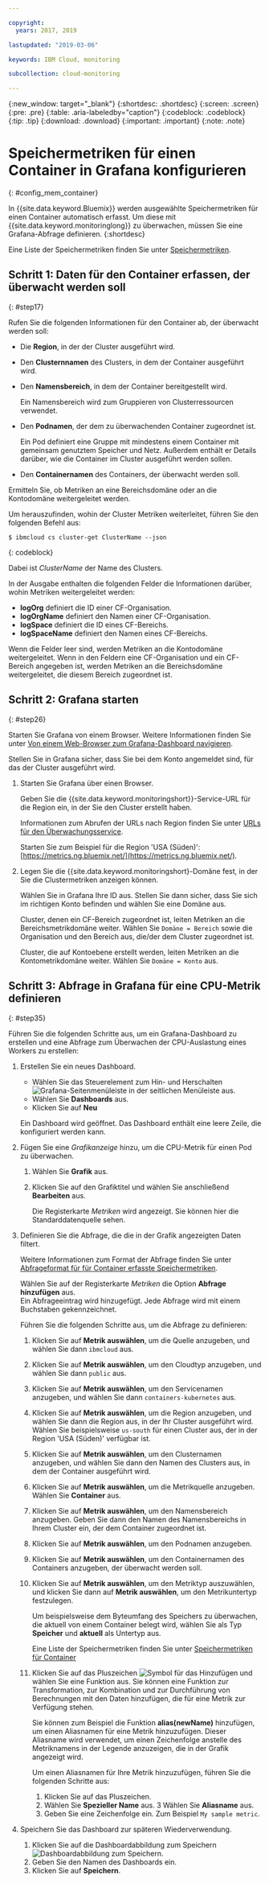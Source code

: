 ```yaml
---

copyright:
  years: 2017, 2019

lastupdated: "2019-03-06"

keywords: IBM Cloud, monitoring

subcollection: cloud-monitoring

---
```


{:new_window: target="_blank"}
{:shortdesc: .shortdesc}
{:screen: .screen}
{:pre: .pre}
{:table: .aria-labeledby="caption"}
{:codeblock: .codeblock}
{:tip: .tip}
{:download: .download}
{:important: .important}
{:note: .note}



# Speichermetriken für einen Container in Grafana konfigurieren
{: #config_mem_container}

In {{site.data.keyword.Bluemix}} werden ausgewählte Speichermetriken für einen Container automatisch erfasst. Um diese mit {{site.data.keyword.monitoringlong}} zu überwachen, müssen Sie eine Grafana-Abfrage definieren. 
{:shortdesc}

Eine Liste der Speichermetriken finden Sie unter [Speichermetriken](/docs/services/cloud-monitoring/containers/monitoring_containers_ov.html#memory_metrics).


## Schritt 1: Daten für den Container erfassen, der überwacht werden soll
{: #step17}

Rufen Sie die folgenden Informationen für den Container ab, der überwacht werden soll:

* Die **Region**, in der der Cluster ausgeführt wird.
* Den **Clusternnamen** des Clusters, in dem der Container ausgeführt wird. 
* Den **Namensbereich**, in dem der Container bereitgestellt wird. 

    Ein Namensbereich wird zum Gruppieren von Clusterressourcen verwendet.
	
* Den **Podnamen**, der dem zu überwachenden Container zugeordnet ist. 

    Ein Pod definiert eine Gruppe mit mindestens einem Container mit gemeinsam genutztem Speicher und Netz. Außerdem enthält er Details darüber, wie die Container im Cluster ausgeführt werden sollen.
	
* Den **Containernamen** des Containers, der überwacht werden soll.

Ermitteln Sie, ob Metriken an eine Bereichsdomäne oder an die Kontodomäne weitergeleitet werden.

Um herauszufinden, wohin der Cluster Metriken weiterleitet, führen Sie den folgenden Befehl aus:

```
$ ibmcloud cs cluster-get ClusterName --json
```
{: codeblock}

Dabei ist *ClusterName* der Name des Clusters.

In der Ausgabe enthalten die folgenden Felder die Informationen darüber, wohin Metriken weitergeleitet werden:

* **logOrg** definiert die ID einer CF-Organisation.
* **logOrgName** definiert den Namen einer CF-Organisation.
* **logSpace** definiert die ID eines CF-Bereichs.
* **logSpaceName** definiert den Namen eines CF-Bereichs.

Wenn die Felder leer sind, werden Metriken an die Kontodomäne weitergeleitet.
Wenn in den Feldern eine CF-Organisation und ein CF-Bereich angegeben ist, werden Metriken an die Bereichsdomäne weitergeleitet, die diesem Bereich zugeordnet ist.

## Schritt 2: Grafana starten
{: #step26}

Starten Sie Grafana von einem Browser. Weitere Informationen finden Sie unter [Von einem Web-Browser zum Grafana-Dashboard navigieren](/docs/services/cloud-monitoring/grafana/navigating_grafana.html#launch_grafana_from_browser).

Stellen Sie in Grafana sicher, dass Sie bei dem Konto angemeldet sind, für das der Cluster ausgeführt wird. 

1. Starten Sie Grafana über einen Browser. 

    Geben Sie die {{site.data.keyword.monitoringshort}}-Service-URL für die Region ein, in der Sie den Cluster erstellt haben. 
    
    Informationen zum Abrufen der URLs nach Region finden Sie unter [URLs für den Überwachungsservice](/docs/services/cloud-monitoring/monitoring_ov.html#region).

    Starten Sie zum Beispiel für die Region 'USA (Süden)': [https://metrics.ng.bluemix.net/](https://metrics.ng.bluemix.net/).

2. Legen Sie die {{site.data.keyword.monitoringshort}-Domäne fest, in der Sie die Clustermetriken anzeigen können.

    Wählen Sie in Grafana Ihre ID aus. Stellen Sie dann sicher, dass Sie sich im richtigen Konto befinden und wählen Sie eine Domäne aus.

    Cluster, denen ein CF-Bereich zugeordnet ist, leiten Metriken an die Bereichsmetrikdomäne weiter. Wählen Sie `Domäne = Bereich` sowie die Organisation und den Bereich aus, die/der dem Cluster zugeordnet ist.

    Cluster, die auf Kontoebene erstellt werden, leiten Metriken an die Kontometrikdomäne weiter. Wählen Sie `Domäne = Konto` aus.




## Schritt 3: Abfrage in Grafana für eine CPU-Metrik definieren
{: #step35}

Führen Sie die folgenden Schritte aus, um ein Grafana-Dashboard zu erstellen und eine Abfrage zum Überwachen der CPU-Auslastung eines Workers zu erstellen:

1. Erstellen Sie ein neues Dashboard.

    * Wählen Sie das Steuerelement zum Hin- und Herschalten ![Grafana-Seitenmenüleiste](images/grafana_settings.gif "Grafana-Seitenmenüleiste") in der seitlichen Menüleiste aus.
    * Wählen Sie **Dashboards** aus.
    * Klicken Sie auf **Neu**

    Ein Dashboard wird geöffnet. Das Dashboard enthält eine leere Zeile, die konfiguriert werden kann.

2. Fügen Sie eine *Grafikanzeige* hinzu, um die CPU-Metrik für einen Pod zu überwachen.

    1. Wählen Sie **Grafik** aus.

    2. Klicken Sie auf den Grafiktitel und wählen Sie anschließend **Bearbeiten** aus.

        Die Registerkarte *Metriken* wird angezeigt. Sie können hier die Standarddatenquelle sehen.

3. Definieren Sie die Abfrage, die die in der Grafik angezeigten Daten filtert. 

    Weitere Informationen zum Format der Abfrage finden Sie unter [Abfrageformat für für Container erfasste Speichermetriken](/docs/services/cloud-monitoring/reference/metrics_format_containers.html#mem_containers).

    Wählen Sie auf der Registerkarte *Metriken* die Option **Abfrage hinzufügen** aus. <br>Ein Abfrageeintrag wird hinzugefügt. Jede Abfrage wird mit einem Buchstaben gekennzeichnet.
	
	Führen Sie die folgenden Schritte aus, um die Abfrage zu definieren:

    1. Klicken Sie auf **Metrik auswählen**, um die Quelle anzugeben, und wählen Sie dann `ibmcloud` aus.
    
    2. Klicken Sie auf **Metrik auswählen**, um den Cloudtyp anzugeben, und wählen Sie dann `public` aus.
    
    3. Klicken Sie auf **Metrik auswählen**, um den Servicenamen anzugeben, und wählen Sie dann `containers-kubernetes` aus.
	
    4. Klicken Sie auf **Metrik auswählen**, um die Region anzugeben, und wählen Sie dann die Region aus, in der Ihr Cluster ausgeführt wird. Wählen Sie beispielsweise `us-south` für einen Cluster aus, der in der Region 'USA (Süden)' verfügbar ist.
    
    5. Klicken Sie auf **Metrik auswählen**, um den Clusternamen anzugeben, und wählen Sie dann den Namen des Clusters aus, in dem der Container ausgeführt wird.
		
	6. Klicken Sie auf **Metrik auswählen**, um die Metrikquelle anzugeben. Wählen Sie **Container** aus.
		
	7. Klicken Sie auf **Metrik auswählen**, um den Namensbereich anzugeben. Geben Sie dann den Namen des Namensbereichs in Ihrem Cluster ein, der dem Container zugeordnet ist.
		
	8. Klicken Sie auf **Metrik auswählen**, um den Podnamen anzugeben.
	
	9. Klicken Sie auf **Metrik auswählen**, um den Containernamen des Containers anzugeben, der überwacht werden soll.
	
	10. Klicken Sie auf **Metrik auswählen**, um den Metriktyp auszuwählen, und klicken Sie dann auf **Metrik auswählen**, um den Metrikuntertyp festzulegen.
	
	    Um beispielsweise dem Byteumfang des Speichers zu überwachen, die aktuell von einem Container belegt wird, wählen Sie als Typ **Speicher** und **aktuell** als Untertyp aus.
	
	    Eine Liste der Speichermetriken finden Sie unter [Speichermetriken für Container](/docs/services/cloud-monitoring/containers/monitoring_containers_ov.html#memory_metrics) 
	
	11. Klicken Sie auf das Pluszeichen ![Symbol für das Hinzufügen](images/grafana_plus_image.gif "Pluszeichen") und wählen Sie eine Funktion aus. Sie können eine Funktion zur Transformation, zur Kombination und zur Durchführung von Berechnungen mit den Daten hinzufügen, die für eine Metrik zur Verfügung stehen.

        Sie können zum Beispiel die Funktion **alias(newName)** hinzufügen, um einen Aliasnamen für eine Metrik hinzuzufügen. Dieser Aliasname wird verwendet, um einen Zeichenfolge anstelle des Metriknamens in der Legende anzuzeigen, die in der Grafik angezeigt wird.

        Um einen Aliasnamen für Ihre Metrik hinzuzufügen, führen Sie die folgenden Schritte aus:

        1. Klicken Sie auf das Pluszeichen.
        2. Wählen Sie **Spezieller Name** aus.
        3 Wählen Sie **Aliasname** aus.
        4. Geben Sie eine Zeichenfolge ein. Zum Beispiel `My sample metric`.

4. Speichern Sie das Dashboard zur späteren Wiederverwendung.

    1. Klicken Sie auf die Dashboardabbildung zum Speichern ![Dashboardabbildung zum Speichern](images/grafana_save_image.gif "Dashboardabbildung zum Speichern").
    2. Geben Sie den Namen des Dashboards ein.
    3. Klicken Sie auf **Speichern**.

	
